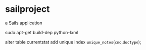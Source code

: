 # sailproject

a [Sails](http://sailsjs.org) application

sudo apt-get build-dep python-lxml

alter table currentstat add unique index `unique_notes`(`cno`,`doctype`);

